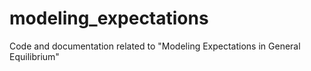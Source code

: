 # modeling_expectations
Code and documentation related to "Modeling Expectations in General Equilibrium"
